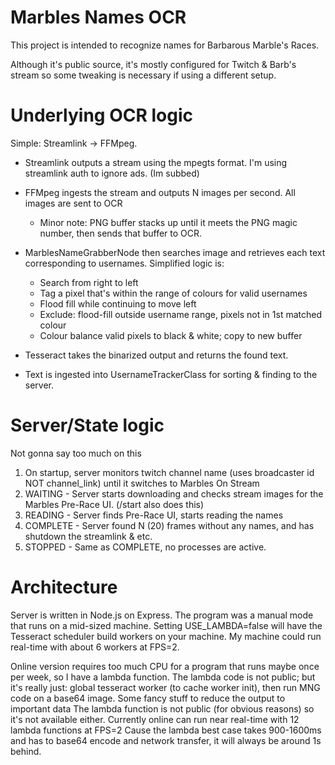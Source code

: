 # Marbles Names OCR

This project is intended to recognize names for Barbarous Marble's Races.

Although it's public source, it's mostly configured for Twitch & Barb's stream so some tweaking is necessary if using a different setup.

# Underlying OCR logic

Simple: Streamlink -> FFMpeg.
- Streamlink outputs a stream using the mpegts format. I'm using streamlink auth to ignore ads. (Im subbed)
- FFMpeg ingests the stream and outputs N images per second. All images are sent to OCR
    - Minor note: PNG buffer stacks up until it meets the PNG magic number, then sends that buffer to OCR.

- MarblesNameGrabberNode then searches image and retrieves each text corresponding to usernames.
    Simplified logic is:
    - Search from right to left
    - Tag a pixel that's within the range of colours for valid usernames
    - Flood fill while continuing to move left
    - Exclude: flood-fill outside username range, pixels not in 1st matched colour
    - Colour balance valid pixels to black & white; copy to new buffer

- Tesseract takes the binarized output and returns the found text.
- Text is ingested into UsernameTrackerClass for sorting & finding to the server.

# Server/State logic
Not gonna say too much on this

1. On startup, server monitors twitch channel name (uses broadcaster id NOT channel_link) until it switches to Marbles On Stream
2. WAITING - Server starts downloading and checks stream images for the Marbles Pre-Race UI. (/start also does this)
3. READING - Server finds Pre-Race UI, starts reading the names
4. COMPLETE - Server found N (20) frames without any names, and has shutdown the streamlink & etc.
5. STOPPED - Same as COMPLETE, no processes are active. 

# Architecture

Server is written in Node.js on Express.
The program was a manual mode that runs on a mid-sized machine.
    Setting USE_LAMBDA=false will have the Tesseract scheduler build workers on your machine.
My machine could run real-time with about 6 workers at FPS=2.

Online version requires too much CPU for a program that runs maybe once per week, so I have a lambda function.
The lambda code is not public; but it's really just: 
    global tesseract worker (to cache worker init), then run MNG code on a base64 image.
    Some fancy stuff to reduce the output to important data
The lambda function is not public (for obvious reasons) so it's not available either.
Currently online can run near real-time with 12 lambda functions at FPS=2
Cause the lambda best case takes 900-1600ms and has to base64 encode and network transfer, it will always be around 1s behind.
